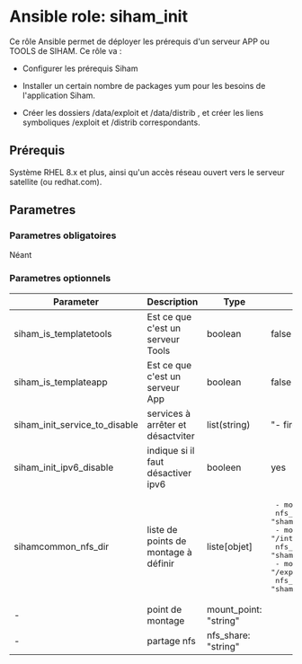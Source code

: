 # Ansible role: siham_init


Ce rôle Ansible permet de déployer les prérequis d'un serveur APP ou TOOLS de SIHAM. 
Ce rôle va : 
- Configurer les prérequis Siham

- Installer un certain nombre de packages yum pour les besoins de l'application Siham.

- Créer les dossiers /data/exploit et /data/distrib , et créer les liens symboliques /exploit et /distrib correspondants.

## Prérequis

Système RHEL 8.x et plus, ainsi qu'un accès réseau ouvert vers le serveur satellite (ou redhat.com).  


## Parametres

### Parametres obligatoires

Néant 

### Parametres optionnels


| Parameter | Description | Type | Default value |
| --------- | ----------- | ---- | ------------- |
| siham_is_templatetools | Est ce que c'est un serveur Tools | boolean | false |
| siham_is_templateapp  | Est ce que c'est un serveur App | boolean | false |
| siham_init_service_to_disable | services à arrêter et désactviter | list(string)  | "- firewalld.service" |
| siham_init_ipv6_disable | indique si il faut désactiver ipv6 | booleen | yes |
| sihamcommon_nfs_dir | liste de points de montage à définir | liste[objet] | <pre>  - mount_point: "/exploit/sources"<br>    nfs_share: "sham-xl-filesnf:/data/nfs/storage/sources"<br>  - mount_point: "/interfaces"<br>    nfs_share: "sham-xl-filesnf:/data/nfs/storage/interfaces"<br>  - mount_point: "/exploit/backup"<br>    nfs_share: "sham-xl-bakup01:/data/nfs/storage/sauvegarde"</pre> |
|-|point de montage|mount_point: "string"||
|-|partage nfs|nfs_share: "string"||


